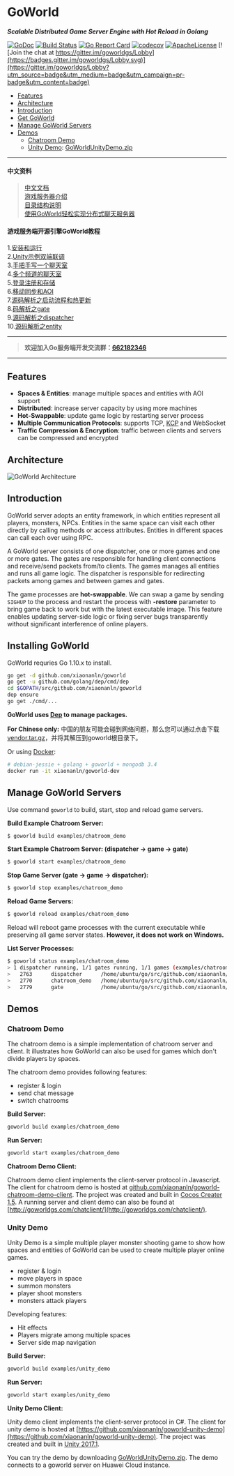 # GoWorld
_**Scalable Distributed Game Server Engine with Hot Reload in Golang**_


[![GoDoc](https://godoc.org/github.com/xiaonanln/goworld?status.png)](https://godoc.org/github.com/xiaonanln/goworld) 
[![Build Status](https://api.travis-ci.org/xiaonanln/goworld.svg?branch=master)](https://travis-ci.org/xiaonanln/goworld) [![Go Report Card](https://goreportcard.com/badge/github.com/xiaonanln/goworld)](https://goreportcard.com/report/github.com/xiaonanln/goworld) [![codecov](https://codecov.io/gh/xiaonanln/goworld/branch/master/graph/badge.svg)](https://codecov.io/gh/xiaonanln/goworld) 
[![ApacheLicense](https://img.shields.io/badge/license-APACHE%20License-blue.svg)](https://raw.githubusercontent.com/xiaonanln/goworld/master/LICENSE)
[![Join the chat at https://gitter.im/goworldgs/Lobby](https://badges.gitter.im/goworldgs/Lobby.svg)](https://gitter.im/goworldgs/Lobby?utm_source=badge&utm_medium=badge&utm_campaign=pr-badge&utm_content=badge)



  * [Features](#features)
  * [Architecture](#architecture)
  * [Introduction](#introduction)
  * [Get GoWorld](#get-goworld)
  * [Manage GoWorld Servers](#manage-goworld-servers)
  * [Demos](#demos)
    * [Chatroom Demo](#chatroom-demo)
    * [Unity Demo](#unity-demo): [GoWorldUnityDemo.zip](http://goworldgs.com/goworld_files/GoWorldUnityDemo.zip) 
---------------------------------------
#### 中文资料 
> [中文文档](https://godoc.org/github.com/xiaonanln/goworld/cn)  
> [游戏服务器介绍](http://www.cnblogs.com/isaiah/p/7259036.html)  
> [目录结构说明](https://github.com/xiaonanln/goworld/wiki/GoWorld%E6%B8%B8%E6%88%8F%E6%9C%8D%E5%8A%A1%E5%99%A8%E5%BC%95%E6%93%8E%E7%9B%AE%E5%BD%95%E7%BB%93%E6%9E%84)   
> [使用GoWorld轻松实现分布式聊天服务器](https://github.com/xiaonanln/goworld/wiki/%E4%BD%BF%E7%94%A8GoWorld%E6%B8%B8%E6%88%8F%E6%9C%8D%E5%8A%A1%E5%99%A8%E5%BC%95%E6%93%8E%E8%BD%BB%E6%9D%BE%E5%AE%9E%E7%8E%B0%E5%88%86%E5%B8%83%E5%BC%8F%E8%81%8A%E5%A4%A9%E6%9C%8D%E5%8A%A1%E5%99%A8)  


#### 游戏服务端开源引擎GoWorld教程  
1.[安装和运行](https://zhuanlan.zhihu.com/p/66304813 "安装和运行")  
2.[Unity示例双端联调](https://zhuanlan.zhihu.com/p/67065981 "Unity示例双端联调")  
3.[手把手写一个聊天室](https://zhuanlan.zhihu.com/p/67951379 "手把手写一个聊天室")  
4.[多个频道的聊天室](https://zhuanlan.zhihu.com/p/68901701 "多个频道的聊天室")  
5.[登录注册和存储](https://zhuanlan.zhihu.com/p/70039615 "登录注册和存储")  
6.[移动同步和AOI](https://zhuanlan.zhihu.com/p/70778081 "移动同步和AOI")  
7.[源码解析之启动流程和热更新](https://zhuanlan.zhihu.com/p/72093172 "源码解析之启动流程和热更新")  
8.[码解析之gate](https://zhuanlan.zhihu.com/p/73727839 "码解析之gate")  
9.[源码解析之dispatcher](https://zhuanlan.zhihu.com/p/73906406 "源码解析之dispatcher")  
10.[源码解析之entity](https://zhuanlan.zhihu.com/p/74736032 "源码解析之entity")  


---------------------------------------
> **欢迎加入Go服务端开发交流群：[662182346](http://shang.qq.com/wpa/qunwpa?idkey=f2a99bd9bd9e6df3528174180aad753d05b372a8828e1b8e5c1ec5df42b301db)**
---------------------------------------  
## Features
* **Spaces & Entities**: manage multiple spaces and entities with AOI support
* **Distributed**: increase server capacity by using more machines
* **Hot-Swappable**: update game logic by restarting server process
* **Multiple Communication Protocols**: supports TCP, [KCP](https://github.com/skywind3000/kcp) and WebSocket
* **Traffic Compression & Encryption**: traffic between clients and servers can be compressed and encrypted

## Architecture
![GoWorld Architecture](http://goworldgs.com/public/img/goworld_arch.png "GoWorld Architecture")

## Introduction
GoWorld server adopts an entity framework, in which entities represent all players, monsters, NPCs.
Entities in the same space can visit each other directly by calling methods or access attributes. 
Entities in different spaces can call each over using RPC.

A GoWorld server consists of one dispatcher, one or more games and one or more gates. 
The gates are responsible for handling client connections and receive/send packets from/to clients. 
The games manages all entities and runs all game logic. 
The dispatcher is responsible for redirecting packets among games and between games and gates.  

The game processes are **hot-swappable**. 
We can swap a game by sending `SIGHUP` to the process and restart the process with **-restore** parameter to bring game 
back to work but with the latest executable image. This feature enables updating server-side logic or fixing server bugs
 transparently without significant interference of online players. 

## Installing GoWorld
GoWorld requries Go 1.10.x to install.
```bash
go get -d github.com/xiaonanln/goworld
go get -u github.com/golang/dep/cmd/dep
cd $GOPATH/src/github.com/xiaonanln/goworld
dep ensure
go get ./cmd/...
```
**GoWorld uses [Dep](https://github.com/golang/dep) to manage packages.** 

**For Chinese only:** 
中国的朋友可能会碰到网络问题，那么您可以通过点击下载[vendor.tar.gz](http://goworldgs.com/goworld_files/vendor.tar.gz)，并将其解压到goworld根目录下。

Or using [Docker](https://www.docker.com/community-edition):
```bash
# debian-jessie + golang + goworld + mongodb 3.4 
docker run -it xiaonanln/goworld-dev
```

## Manage GoWorld Servers
Use command `goworld` to build, start, stop and reload game servers. 

**Build Example Chatroom Server:**
```bash
$ goworld build examples/chatroom_demo
```

**Start Example Chatroom Server: (dispatcher -> game -> gate)**
```bash
$ goworld start examples/chatroom_demo
``` 

**Stop Game Server (gate -> game -> dispatcher):**
```bash
$ goworld stop examples/chatroom_demo
```

**Reload Game Servers:**
```bash
$ goworld reload examples/chatroom_demo
```
Reload will reboot game processes with the current executable while preserving all game server states. 
**However, it does not work on Windows.**

**List Server Processes:**
```bash
$ goworld status examples/chatroom_demo
> 1 dispatcher running, 1/1 gates running, 1/1 games (examples/chatroom_demo) running
> 	2763      dispatcher      /home/ubuntu/go/src/github.com/xiaonanln/goworld/components/dispatcher/dispatcher -dispid 1
> 	2770      chatroom_demo   /home/ubuntu/go/src/github.com/xiaonanln/goworld/examples/chatroom_demo/chatroom_demo -gid 1
> 	2779      gate            /home/ubuntu/go/src/github.com/xiaonanln/goworld/components/gate/gate -gid 1
```  

## Demos

### Chatroom Demo
The chatroom demo is a simple implementation of chatroom server and client. It illustrates how
GoWorld can also be used for games which don't divide players by spaces. 

The chatroom demo provides following features:
* register & login
* send chat message
* switch chatrooms

**Build Server:**
```bash
goworld build examples/chatroom_demo
```
**Run Server:**
```bash
goworld start examples/chatroom_demo
```

**Chatroom Demo Client:**

Chatroom demo client implements the client-server protocol in Javascript.  
The client for chatroom demo is hosted at [github.com/xiaonanln/goworld-chatroom-demo-client](https://github.com/xiaonanln/goworld-chatroom-demo-client).
The project was created and built in [Cocos Creater 1.5](http://www.cocos2d-x.org/). A running server and client demo can also be found at [http://goworldgs.com/chatclient/](http://goworldgs.com/chatclient/).

### Unity Demo
Unity Demo is a simple multiple player monster shooting game to show how spaces and entities of GoWorld
can be used to create multiple player online games.  

* register & login
* move players in space
* summon monsters
* player shoot monsters
* monsters attack players

Developing features:
* Hit effects
* Players migrate among multiple spaces
* Server side map navigation

**Build Server:**
```bash
goworld build examples/unity_demo
```
**Run Server:**
```bash
goworld start examples/unity_demo
```

**Unity Demo Client:**

Unity demo client implements the client-server protocol in C#. 
The client for unity demo is hosted at [https://github.com/xiaonanln/goworld-unity-demo](https://github.com/xiaonanln/goworld-unity-demo).
The project was created and built in [Unity 2017.1](https://unity3d.com/). 

You can try the demo by downloading [GoWorldUnityDemo.zip](http://goworldgs.com/goworld_files/GoWorldUnityDemo.zip). 
The demo connects to a goworld server on Huawei Cloud instance.
